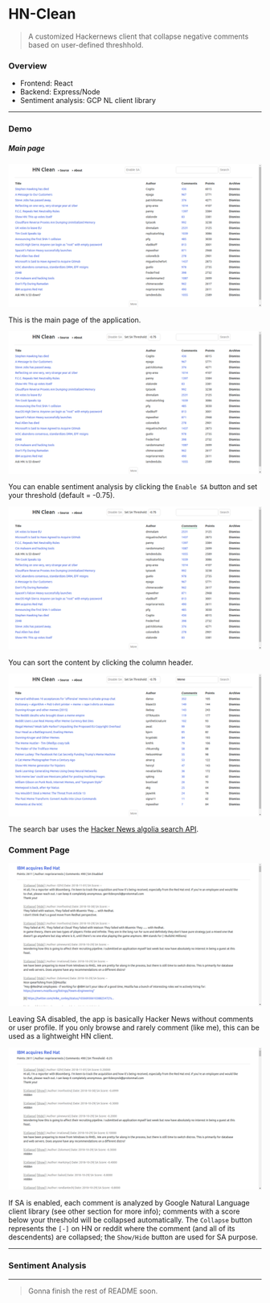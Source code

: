 # HN-Clean

> A customized Hackernews client that collapse negative comments based on user-defined threshhold.

### Overview
- Frontend: React
- Backend: Express/Node
- Sentiment analysis: GCP NL client library

---

### Demo

##### Main page

![main-no-SA](assets/main-no-SA.png)

This is the main page of the application.



![main-with-SA](assets/main-with-SA.png)

You can enable sentiment analysis by clicking the `Enable SA` button and set your threshold (default = -0.75).



![sorting](assets/sorting.png)

You can sort the content by clicking the column header.



![searching](assets/searching.png)

The search bar uses the [Hacker News algolia search API](https://hn.algolia.com/api).



### Comment Page

![comment-no-sa](assets/comment-no-sa.png)

Leaving SA disabled, the app is basically Hacker News without comments or user profile. If you only browse and rarely comment (like me), this can be used as a lightweight HN client.



![comment-with-sa](assets/comment-with-sa.png)

If SA is enabled, each comment is analyzed by Google Natural Language client library (see other section for more info); comments with a score below your threshold will be collapsed automatically. The `Collapse` button represents the `[-]` on HN or reddit where the comment (and all of its descendents) are collapsed; the `Show/Hide` button are used for SA purpose. 

---

### Sentiment Analysis



---
> Gonna finish the rest of README soon.
